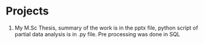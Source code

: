 # Projects


1. My M.Sc Thesis, summary of the work is in the pptx file, python script of partial data analysis is in .py file. Pre processing was done in SQL 
